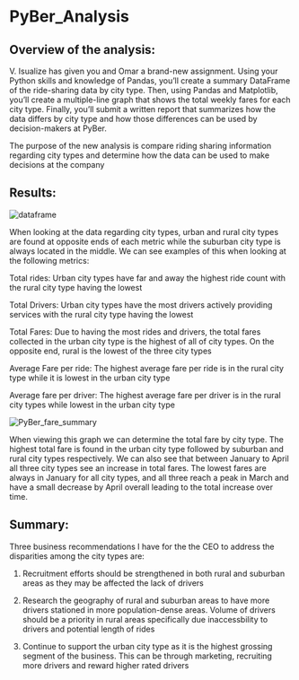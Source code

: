# PyBer_Analysis

## Overview of the analysis:

V. Isualize has given you and Omar a brand-new assignment. Using your Python skills and knowledge of Pandas, you’ll create a summary DataFrame of the ride-sharing data by city type. Then, using Pandas and Matplotlib, you’ll create a multiple-line graph that shows the total weekly fares for each city type. Finally, you’ll submit a written report that summarizes how the data differs by city type and how those differences can be used by decision-makers at PyBer.

The purpose of the new analysis is compare riding sharing information regarding city types and determine how the data can be used to make decisions at the company

## Results:

![dataframe](https://user-images.githubusercontent.com/103234661/189583788-4592bf76-bc72-471e-8b4c-cf1cd582f713.png)

When looking at the data regarding city types, urban and rural city types are found at opposite ends of each metric while the suburban city type is always located in the middle. We can see examples of this when looking at the following metrics:

Total rides: Urban city types have far and away the highest ride count with the rural city type having the lowest

Total Drivers: Urban city types have the most drivers actively providing services with the rural city type having the lowest

Total Fares: Due to having the most rides and drivers, the total fares collected in the urban city type is the highest of all of city types. On the opposite end,         rural is the lowest of the three city types

Average Fare per ride:  The highest average fare per ride is in the rural city type while it is lowest in the urban city type

Average fare per driver: The highest average fare per driver is in the rural city types while lowest in the urban city type

![PyBer_fare_summary](https://user-images.githubusercontent.com/103234661/189583933-0210f715-5aa0-4403-aa6b-c6304c90f019.png)

When viewing this graph we can determine the total fare by city type. The highest total fare is found in the urban city type followed by suburban and rural city types respectively. We can also see that between January to April all three city types see an increase in total fares. The lowest fares are always in January for all city types, and all three reach a peak in March and have a small decrease by April overall leading to the total increase over time.

## Summary:

Three business recommendations I have for the the CEO to address the disparities among the city types are:

1. Recruitment efforts should be strengthened in both rural and suburban areas as they may be affected the lack of drivers

3. Research the geography of rural and suburban areas to have more drivers stationed in more population-dense areas. Volume of drivers should be a priority in rural areas specifically due inaccessbility to drivers and potential length of rides

5. Continue to support the urban city type as it is the highest grossing segment of the business. This can be through marketing, recruiting more drivers and reward higher rated drivers
